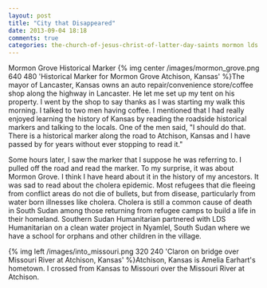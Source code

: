```yaml
---
layout: post
title: "City that Disappeared"
date: 2013-09-04 18:18
comments: true
categories: the-church-of-jesus-christ-of-latter-day-saints mormon lds lancaster-kansas atchison-kansas amelia-earhart cholera refugees mormon-grove south-sudan lewis-and-clark-park missouri
---
```

Mormon Grove Historical Marker
{% img center /images/mormon_grove.png 640 480 'Historical Marker for Mormon Grove Atchison, Kansas' %}The mayor of Lancaster, Kansas owns an auto repair/convenience store/coffee shop along the highway in Lancaster.  He let me set up my tent on his property.  I went by the shop to say thanks as I was starting my walk this morning.  I talked to two men having coffee.  I mentioned that I had really enjoyed learning the history of Kansas by reading the roadside historical markers and talking to the locals.  One of the men said, "I should do that.  There is a historical marker along the road to Atchison, Kansas and I have passed by for years without ever stopping to read it."  

Some hours later, I saw the marker that I suppose he was referring to.  I pulled off the road and read the marker.  To my surprise, it was about Mormon Grove.  I think I have heard about it in the history of my ancestors.  It was sad to read about the cholera epidemic.  Most refugees that die fleeing from conflict areas do not die of bullets, but from disease, particularly from water born illnesses like cholera.  Cholera is still a common cause of death in South Sudan among those returning from refugee camps to build a life in their homeland.  Southern Sudan Humanitarian partnered with LDS Humanitarian on a clean water project in Nyamlel, South Sudan where we have a school for orphans and other children in the village.

{% img left /images/into_missouri.png 320 240 'Claron on bridge over Missouri River at Atchison, Kansas' %}Atchison, Kansas is Amelia Earhart's hometown.  I crossed from Kansas to Missouri over the Missouri River at Atchison.

